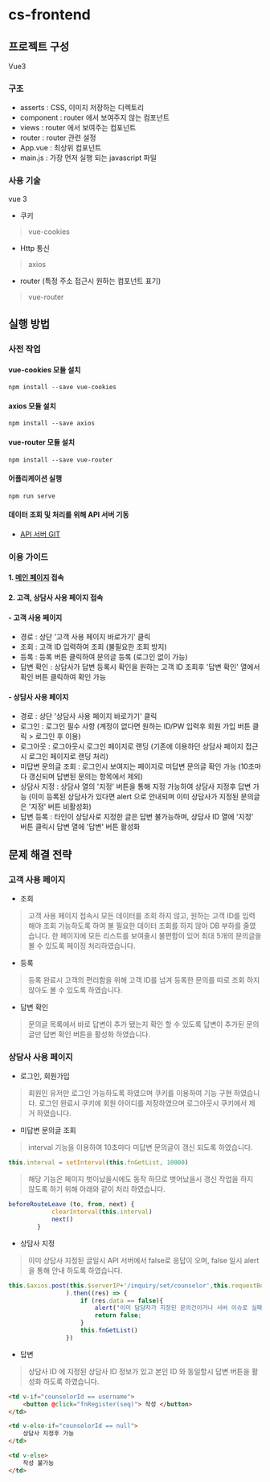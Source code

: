 # cs-frontend

## 프로젝트 구성
Vue3
### 구조
- asserts : CSS, 이미지 저장하는 디렉토리
- component : router 에서 보여주지 않는 컴포넌트
- views : router 에서 보여주는 컴포넌트
- router : router 관련 설정
- App.vue : 최상위 컴포넌트
- main.js : 가장 먼저 실행 되는 javascript 파일

### 사용 기술
vue 3
- 쿠키
> vue-cookies
- Http 통신 
> axios
- router (특정 주소 접근시 원하는 컴포넌트 표기)
> vue-router
## 실행 방법
### 사전 작업
#### vue-cookies 모듈 설치
```
npm install --save vue-cookies 
```
#### axios 모듈 설치
```
npm install --save axios
```
#### vue-router 모듈 설치
```
npm install --save vue-router
```
#### 어플리케이션 실행
```
npm run serve
```
#### 데이터 조회 및 처리를 위해 API 서버 기동
- [API 서버 GIT](https://github.com/works-code/cs-backend)
### 이용 가이드
#### 1. [메인 페이지](http://localhost:8081) 접속
#### 2. 고객, 상담사 사용 페이지 접속
#### - 고객 사용 페이지
- 경로 : 상단 '고객 사용 페이지 바로가기' 클릭
- 조회 : 고객 ID 입력하여 조회 (불필요한 조회 방지)
- 등록 : 등록 버튼 클릭하여 문의글 등록 (로그인 없이 가능)
- 답변 확인 : 상담사가 답변 등록시 확인을 원하는 고객 ID 조회후 '답변 확인' 열에서 확인 버튼 클릭하여 확인 가능
#### - 상담사 사용 페이지
- 경로 : 상단 '상담사 사용 페이지 바로가기' 클릭
- 로그인 : 로그인 필수 사항 (계정이 없다면 원하는 ID/PW 입력후 회원 가입 버튼 클릭 > 로그인 후 이용)
- 로그아웃 : 로그아웃시 로그인 페이지로 랜딩 (기존에 이용하던 상담사 페이지 접근시 로그인 페이지로 랜딩 처리)
- 미답변 문의글 조회 : 로그인시 보여지는 페이지로 미답변 문의글 확인 가능 (10초마다 갱신되며 답변된 문의는 항목에서 제외)
- 상담사 지정 : 상담사 열의 '지정' 버튼을 통해 지정 가능하여 상담사 지정후 답변 가능 (이미 등록된 상담사가 있다면 alert 으로 안내되며 이미 상담사가 지정된 문의글은 '지정' 버튼 비활성화)
- 답변 등록 : 타인이 상담사로 지정한 글은 답변 불가능하며, 상담사 ID 열에 '지정' 버튼 클릭시 답변 열에 '답변' 버튼 활성화
## 문제 해결 전략
### 고객 사용 페이지
- 조회
> 고객 사용 페이지 접속시 모든 데이터를 조회 하지 않고, 원하는 고객 ID를 입력 해야 조회 가능하도록 하여 불 필요한 데이터 조회를 하지 않아 DB 부하를 줄였습니다.
> 한 페이지에 모든 리스트를 보여줄시 불편함이 있어 최대 5개의 문의글을 볼 수 있도록 페이징 처리하였습니다.
- 등록
> 등록 완료시 고객의 편리함을 위해 고객 ID를 넘겨 등록한 문의를 따로 조회 하지 않아도 볼 수 있도록 하였습니다.
- 답변 확인
> 문의글 목록에서 바로 답변이 추가 됐는지 확인 할 수 있도록 답변이 추가된 문의글만 답변 확인 버튼을 활성화 하였습니다.
### 상담사 사용 페이지
- 로그인, 회원가입
> 회원인 유저만 로그인 가능하도록 하였으며 쿠키를 이용하여 기능 구현 하였습니다.
> 로그인 완료시 쿠키에 회원 아이디를 저장하였으며 로그아웃시 쿠키에서 제거 하였습니다.
- 미답변 문의글 조회
> interval 기능을 이용하여 10초마다 미답변 문의글이 갱신 되도록 하였습니다.
```js
this.interval = setInterval(this.fnGetList, 10000)
```
> 해당 기능은 페이지 벗이났을시에도 동작 하므로 벗어났을시 갱신 작업을 하지 않도록 하기 위해 아래와 같이 처리 하였습니다.
```js
beforeRouteLeave (to, from, next) {
            clearInterval(this.interval)
            next()
        }
```
- 상담사 지정
> 이미 상담사 지정된 글일시 API 서버에서 false로 응답이 오며, false 일시 alert 을 통해 안내 하도록 하였습니다.
```js
this.$axios.post(this.$serverIP+'/inquiry/set/counselor',this.requestBody
                ).then((res) => {
                    if (res.data == false){
                        alert("이미 담당자가 지정된 문의건이거나 서버 이슈로 실패 하였습니다.");
                        return false;
                    }
                    this.fnGetList()
                })
```
- 답변
> 상담사 ID 에 지정된 상담사 ID 정보가 있고 본인 ID 와 동일할시 답변 버튼을 활성화 하도록 하였습니다.
```html
<td v-if="counselorId == username">
    <button @click="fnRegister(seq)"> 작성 </button>
</td>

<td v-else-if="counselorId == null">
    상담사 지정후 가능
</td>

<td v-else>
    작성 불가능
</td>
```